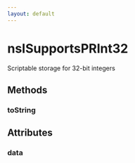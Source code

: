 ```yaml
---
layout: default
---
```


# nsISupportsPRInt32 #

Scriptable storage for 32-bit integers


## Methods ##

### toString ###

## Attributes ##

### data ###
